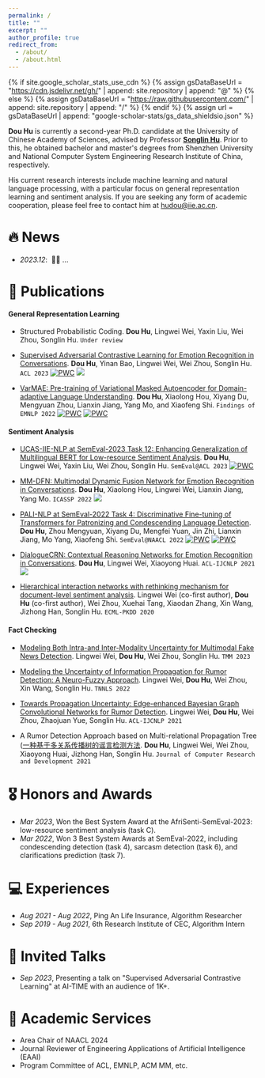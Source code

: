 ```yaml
---
permalink: /
title: ""
excerpt: ""
author_profile: true
redirect_from: 
  - /about/
  - /about.html
---
```


{% if site.google_scholar_stats_use_cdn %}
{% assign gsDataBaseUrl = "https://cdn.jsdelivr.net/gh/" | append: site.repository | append: "@" %}
{% else %}
{% assign gsDataBaseUrl = "https://raw.githubusercontent.com/" | append: site.repository | append: "/" %}
{% endif %}
{% assign url = gsDataBaseUrl | append: "google-scholar-stats/gs_data_shieldsio.json" %}

<span class='anchor' id='about-me'></span>

**Dou Hu** is currently a second-year Ph.D. candidate at the University of Chinese Academy of Sciences, advised by Professor [**Songlin Hu**](https://people.ucas.edu.cn/~husonglin?language=en). 
Prior to this, he obtained bachelor and master's degrees from Shenzhen University and National Computer System Engineering Research Institute of China, respectively. 

His current research interests include machine learning and natural language processing, with a particular focus on general representation learning and sentiment analysis. 
If you are seeking any form of academic cooperation, please feel free to contact him at [hudou@iie.ac.cn](mailto:hudou@iie.ac.cn).

# 🔥 News
- *2023.12*: &nbsp;🎉🎉 ... 


# 📖 Publications

#### General Representation Learning

- Structured Probabilistic Coding. **Dou Hu**, Lingwei Wei, Yaxin Liu, Wei Zhou, Songlin Hu. ``Under review`` 

- [Supervised Adversarial Contrastive Learning for Emotion Recognition in Conversations](https://aclanthology.org/2023.acl-long.606.pdf). **Dou Hu**, Yinan Bao, Lingwei Wei, Wei Zhou, Songlin Hu. ``ACL 2023``
[![PWC](https://img.shields.io/endpoint.svg?url=https://paperswithcode.com/badge/supervised-adversarial-contrastive-learning/emotion-recognition-in-conversation-on-4&style=social)](https://paperswithcode.com/sota/emotion-recognition-in-conversation-on-4?p=supervised-adversarial-contrastive-learning)
[![](https://img.shields.io/github/stars/zerohd4869/SACL?style=social&label=Stars)](https://github.com/zerohd4869/SACL)

- [VarMAE: Pre-training of Variational Masked Autoencoder for Domain-adaptive Language Understanding](https://aclanthology.org/2022.findings-emnlp.468.pdf). **Dou Hu**, Xiaolong Hou, Xiyang Du, Mengyuan Zhou, Lianxin Jiang, Yang Mo, and Xiaofeng Shi. ``Findings of EMNLP 2022`` 
[![PWC](https://img.shields.io/endpoint.svg?url=https://paperswithcode.com/badge/varmae-pre-training-of-variational-masked/citation-intent-classification-on-acl-arc&style=social)](https://paperswithcode.com/sota/citation-intent-classification-on-acl-arc?p=varmae-pre-training-of-variational-masked)
[![PWC](https://img.shields.io/endpoint.svg?url=https://paperswithcode.com/badge/varmae-pre-training-of-variational-masked/participant-intervention-comparison-outcome&style=social)](https://paperswithcode.com/sota/participant-intervention-comparison-outcome?p=varmae-pre-training-of-variational-masked)


#### Sentiment Analysis

- [UCAS-IIE-NLP at SemEval-2023 Task 12: Enhancing Generalization of Multilingual BERT for Low-resource Sentiment Analysis](https://aclanthology.org/2023.semeval-1.255.pdf). **Dou Hu**, Lingwei Wei, Yaxin Liu, Wei Zhou, Songlin Hu. ``SemEval@ACL 2023``
[![PWC](https://img.shields.io/endpoint.svg?url=https://paperswithcode.com/badge/ucas-iie-nlp-at-semeval-2023-task-12/zero-shot-sentiment-classification-on&style=social)](https://paperswithcode.com/sota/zero-shot-sentiment-classification-on?p=ucas-iie-nlp-at-semeval-2023-task-12)

- [MM-DFN: Multimodal Dynamic Fusion Network for Emotion Recognition in Conversations](https://arxiv.org/pdf/2203.02385.pdf). **Dou Hu**, Xiaolong Hou, Lingwei Wei, Lianxin Jiang, Yang Mo. ``ICASSP 2022`` 
[![](https://img.shields.io/github/stars/zerohd4869/MM-DFN?style=social&label=Stars)](https://github.com/zerohd4869/MM-DFN)

- [PALI-NLP at SemEval-2022 Task 4: Discriminative Fine-tuning of Transformers for Patronizing and Condescending Language Detection](https://aclanthology.org/2022.semeval-1.43.pdf). **Dou Hu**, Zhou Mengyuan, Xiyang Du, Mengfei Yuan, Jin Zhi, Lianxin Jiang, Mo Yang, Xiaofeng Shi. ``SemEval@NAACL 2022`` 
[![PWC](https://img.shields.io/endpoint.svg?url=https://paperswithcode.com/badge/pali-nlp-at-semeval-2022-task-4/binary-condescension-detection-on-dpm&style=social)](https://paperswithcode.com/sota/binary-condescension-detection-on-dpm?p=pali-nlp-at-semeval-2022-task-4) 
[![PWC](https://img.shields.io/endpoint.svg?url=https://paperswithcode.com/badge/pali-nlp-at-semeval-2022-task-4/multi-label-condescension-detection-on-dpm&style=social)](https://paperswithcode.com/sota/multi-label-condescension-detection-on-dpm?p=pali-nlp-at-semeval-2022-task-4)

- [DialogueCRN: Contextual Reasoning Networks for Emotion Recognition in Conversations](https://aclanthology.org/2021.acl-long.547.pdf). **Dou Hu**, Lingwei Wei, Xiaoyong Huai. ``ACL-IJCNLP 2021`` 
[![](https://img.shields.io/github/stars/zerohd4869/DialogueCRN?style=social&label=Stars)](https://github.com/zerohd4869/DialogueCRN)

- [Hierarchical interaction networks with rethinking mechanism for document-level sentiment analysis](https://arxiv.org/pdf/2007.08445.pdf). Lingwei Wei (co-first author), **Dou Hu** (co-first author), Wei Zhou, Xuehai Tang, Xiaodan Zhang, Xin Wang, Jizhong Han, Songlin Hu. ``ECML-PKDD 2020`` 


#### Fact Checking

- [Modeling Both Intra-and Inter-Modality Uncertainty for Multimodal Fake News Detection](https://ieeexplore.ieee.org/document/10261246). Lingwei Wei, **Dou Hu**, Wei Zhou, Songlin Hu. ``TMM 2023`` 

- [Modeling the Uncertainty of Information Propagation for Rumor Detection: A Neuro-Fuzzy Approach](https://ieeexplore.ieee.org/abstract/document/9837882). Lingwei Wei, **Dou Hu**, Wei Zhou, Xin Wang, Songlin Hu.  ``TNNLS 2022``

- [Towards Propagation Uncertainty: Edge-enhanced Bayesian Graph Convolutional Networks for Rumor Detection](https://aclanthology.org/2021.acl-long.297.pdf). Lingwei Wei, **Dou Hu**, Wei Zhou, Zhaojuan Yue, Songlin Hu. ``ACL-IJCNLP 2021``

- A Rumor Detection Approach based on Multi-relational Propagation Tree ([一种基于多关系传播树的谣言检测方法]((https://crad.ict.ac.cn/cn/article/doi/10.7544/issn1000-1239.2021.20200810)). **Dou Hu**, Lingwei Wei, Wei Zhou, Xiaoyong Huai, Jizhong Han, Songlin Hu. ``Journal of Computer Research and Development 2021``

# 🎖 Honors and Awards
- *Mar 2023*, Won the Best System Award at the AfriSenti-SemEval-2023: low-resource sentiment analysis (task C).
- *Mar 2022*, Won 3 Best System Awards at SemEval-2022, including condescending detection (task 4), sarcasm detection (task 6), and clarifications prediction (task 7).

# 💻 Experiences
- *Aug 2021 - Aug 2022*, Ping An Life Insurance, Algorithm Researcher
- *Sep 2019 - Aug 2021*, 6th Research Institute of CEC, Algorithm Intern

# 💬 Invited Talks
- *Sep 2023*, Presenting a talk on "Supervised Adversarial Contrastive Learning" at AI-TIME with an audience of 1K+.

# 📝 Academic Services
- Area Chair of NAACL 2024
- Journal Reviewer of Engineering Applications of Artificial Intelligence (EAAI)
- Program Committee of ACL, EMNLP, ACM MM, etc.
